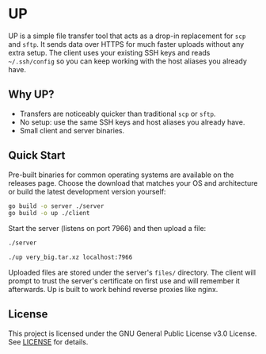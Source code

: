 # UP

UP is a simple file transfer tool that acts as a drop-in replacement for `scp` and `sftp`. It sends data over HTTPS for much faster uploads without any extra setup. The client uses your existing SSH keys and reads `~/.ssh/config` so you can keep working with the host aliases you already have.

## Why UP?

- Transfers are noticeably quicker than traditional `scp` or `sftp`.
- No setup: use the same SSH keys and host aliases you already have.
- Small client and server binaries.

## Quick Start

Pre-built binaries for common operating systems are available on the releases page. Choose the download that matches your OS and architecture or build the latest development version yourself:

```bash
go build -o server ./server
go build -o up ./client
```

Start the server (listens on port 7966) and then upload a file:

```bash
./server

./up very_big.tar.xz localhost:7966
```

Uploaded files are stored under the server's `files/` directory. The client will prompt to trust the server's certificate on first use and will remember it afterwards. Up is built to work behind reverse proxies like nginx.

## License

This project is licensed under the GNU General Public License v3.0 License. See [LICENSE](LICENSE) for details.
